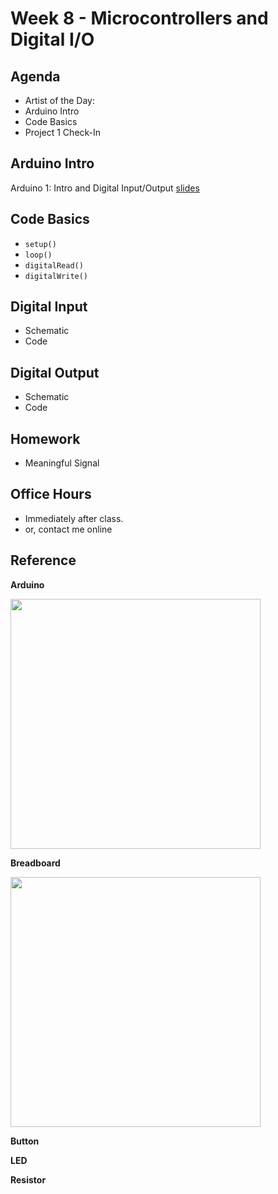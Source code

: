 # Week 8 - Microcontrollers and Digital I/O

## Agenda
- Artist of the Day:
- Arduino Intro
- Code Basics
- Project 1 Check-In

## Arduino Intro
Arduino 1: Intro and Digital Input/Output [slides](https://docs.google.com/presentation/d/1MCeMUA2qPpZfLuKuGprEjDnPsyBjrhgGWWYNJiq0oLI/edit?usp=sharing)

## Code Basics
- `setup()`
- `loop()`
- `digitalRead()`
- `digitalWrite()`

## Digital Input
- Schematic
- Code
## Digital Output
- Schematic
- Code

## Homework
- Meaningful Signal

## Office Hours 
- Immediately after class. 
- or, contact me online
  
## Reference
__Arduino__

<img src="https://user-images.githubusercontent.com/1598545/137305695-2d5a0bbc-37c9-43ad-9d26-435b2782f24b.png" width=400>

__Breadboard__

<img src="https://user-images.githubusercontent.com/1598545/137305908-31ef631b-e085-44bf-b058-f9cb3bc7a368.png" width=400>

__Button__

__LED__

__Resistor__

